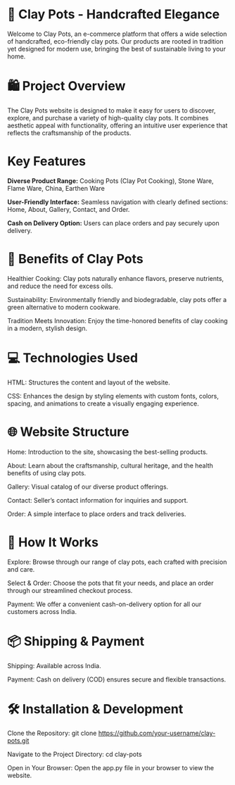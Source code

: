 # 🌿 Clay Pots - Handcrafted Elegance
Welcome to Clay Pots, an e-commerce platform that offers a wide selection of handcrafted, eco-friendly clay pots. Our products are rooted in tradition yet designed for modern use, bringing the best of sustainable living to your home.

# 🛍️ Project Overview
The Clay Pots website is designed to make it easy for users to discover, explore, and purchase a variety of high-quality clay pots. It combines aesthetic appeal with functionality, offering an intuitive user experience that reflects the craftsmanship of the products.

# Key Features
**Diverse Product Range:**
Cooking Pots (Clay Pot Cooking), Stone Ware, Flame Ware, China, Earthen Ware

**User-Friendly Interface:**
Seamless navigation with clearly defined sections: Home, About, Gallery, Contact, and Order.

**Cash on Delivery Option:**
Users can place orders and pay securely upon delivery.

# 🍲 Benefits of Clay Pots

Healthier Cooking: Clay pots naturally enhance flavors, preserve nutrients, and reduce the need for excess oils.

Sustainability: Environmentally friendly and biodegradable, clay pots offer a green alternative to modern cookware.

Tradition Meets Innovation: Enjoy the time-honored benefits of clay cooking in a modern, stylish design.

# 💻 Technologies Used

HTML: Structures the content and layout of the website.

CSS: Enhances the design by styling elements with custom fonts, colors, spacing, and animations to create a visually engaging experience.

# 🌐 Website Structure

Home: Introduction to the site, showcasing the best-selling products.

About: Learn about the craftsmanship, cultural heritage, and the health benefits of using clay pots.

Gallery: Visual catalog of our diverse product offerings.

Contact: Seller’s contact information for inquiries and support.

Order: A simple interface to place orders and track deliveries.

# 🎯 How It Works

Explore: Browse through our range of clay pots, each crafted with precision and care.

Select & Order: Choose the pots that fit your needs, and place an order through our streamlined checkout process.

Payment: We offer a convenient cash-on-delivery option for all our customers across India.

# 📦 Shipping & Payment

Shipping: Available across India.

Payment: Cash on delivery (COD) ensures secure and flexible transactions.

# 🛠️ Installation & Development

Clone the Repository: git clone https://github.com/your-username/clay-pots.git

Navigate to the Project Directory: cd clay-pots

Open in Your Browser: Open the app.py file in your browser to view the website.
